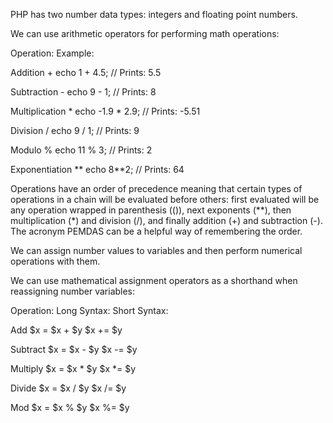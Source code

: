 PHP has two number data types: integers and floating point numbers.

We can use arithmetic operators for performing math operations:

Operation:		Example:

Addition	+	echo 1 + 4.5; // Prints: 5.5

Subtraction	-	echo 9 - 1; // Prints: 8

Multiplication	*	echo -1.9 * 2.9; // Prints: -5.51

Division	/	echo 9 / 1; // Prints: 9

Modulo	%	echo 11 % 3; // Prints: 2

Exponentiation	**	echo 8**2; // Prints: 64

Operations have an order of precedence meaning that certain types of operations in a chain will be evaluated before others: first evaluated will be any operation wrapped in parenthesis (()), next exponents (**), then multiplication (*) and division (/), and finally addition (+) and subtraction (-). The acronym PEMDAS can be a helpful way of remembering the order.

We can assign number values to variables and then perform numerical operations with them.

We can use mathematical assignment operators as a shorthand when reassigning number variables:

Operation:	Long Syntax:	Short Syntax:

Add	$x = $x + $y	$x += $y

Subtract	$x = $x - $y	$x -= $y

Multiply	$x = $x * $y	$x *= $y

Divide	$x = $x / $y	$x /= $y

Mod	$x = $x % $y	$x %= $y
